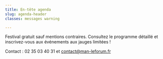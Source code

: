 ```yaml
---
title: En-tête agenda
slug: agenda-header
classes: messages warning

---
```

Festival gratuit sauf mentions contraires. Consultez le programme détaillé et inscrivez-vous aux événements aux jauges limitées !

Contact : 02 35 03 40 31 et contact@man-leforum.fr